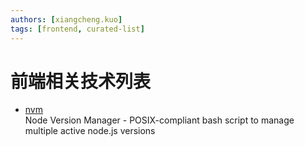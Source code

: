 ```yaml
---
authors: [xiangcheng.kuo]
tags: [frontend, curated-list]
---
```


# 前端相关技术列表

<!--truncate-->

- [nvm](https://github.com/nvm-sh/nvm)
  <br/>Node Version Manager - POSIX-compliant bash script to manage multiple active node.js versions